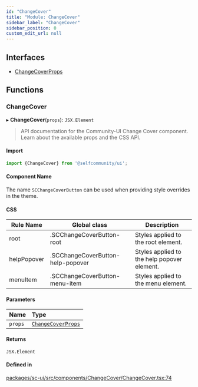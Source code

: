 ```yaml
---
id: "ChangeCover"
title: "Module: ChangeCover"
sidebar_label: "ChangeCover"
sidebar_position: 0
custom_edit_url: null
---
```


## Interfaces

- [ChangeCoverProps](../interfaces/ChangeCover.ChangeCoverProps)

## Functions

### ChangeCover

▸ **ChangeCover**(`props`): `JSX.Element`

> API documentation for the Community-UI Change Cover component. Learn about the available props and the CSS API.

#### Import
```jsx
import {ChangeCover} from '@selfcommunity/ui';
```

#### Component Name
The name `SCChangeCoverButton` can be used when providing style overrides in the theme.

#### CSS

|Rule Name|Global class|Description|
|---|---|---|
|root|.SCChangeCoverButton-root|Styles applied to the root element.|
|helpPopover|.SCChangeCoverButton-help-popover|Styles applied to the help popover element.|
|menuItem|.SCChangeCoverButton-menu-item|Styles applied to the menu element.|

#### Parameters

| Name | Type |
| :------ | :------ |
| `props` | [`ChangeCoverProps`](../interfaces/ChangeCover.ChangeCoverProps) |

#### Returns

`JSX.Element`

#### Defined in

[packages/sc-ui/src/components/ChangeCover/ChangeCover.tsx:74](https://github.com/selfcommunity/community-ui/blob/cab08cf/packages/sc-ui/src/components/ChangeCover/ChangeCover.tsx#L74)
